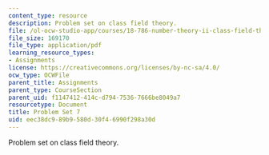 ```yaml
---
content_type: resource
description: Problem set on class field theory.
file: /ol-ocw-studio-app/courses/18-786-number-theory-ii-class-field-theory-spring-2016/eec38dc989b9580d30f46990f298a30d_MIT18_786S16_pset7.pdf
file_size: 169170
file_type: application/pdf
learning_resource_types:
- Assignments
license: https://creativecommons.org/licenses/by-nc-sa/4.0/
ocw_type: OCWFile
parent_title: Assignments
parent_type: CourseSection
parent_uid: f1147412-414c-d794-7536-7666be8049a7
resourcetype: Document
title: Problem Set 7
uid: eec38dc9-89b9-580d-30f4-6990f298a30d
---
```

Problem set on class field theory.